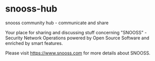 # snooss-hub
snooss community hub - communicate and share

Your place for sharing and discussing stuff concerning "SNOOSS" - Security Network Operations powered by Open Source Software and enriched by smart features.

Please visit https://www.snooss.com for more details about SNOOSS.



